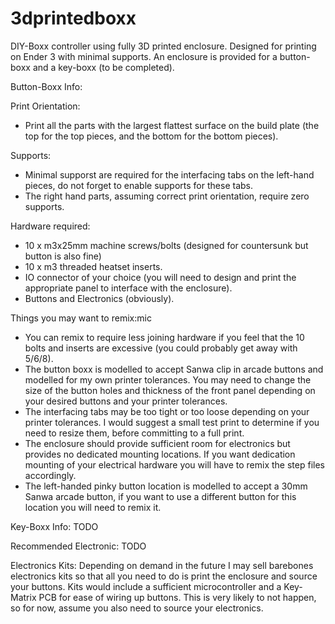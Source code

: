 # 3dprintedboxx
DIY-Boxx controller using fully 3D printed enclosure. Designed for printing on Ender 3 with minimal supports. An enclosure is provided for a button-boxx and a key-boxx (to be completed).

Button-Boxx Info:

Print Orientation:
- Print all the parts with the largest flattest surface on the build plate (the top for the top pieces, and the bottom for the bottom pieces).

Supports: 
- Minimal supporst are required for the interfacing tabs on the left-hand pieces, do not forget to enable supports for these tabs.
- The right hand parts, assuming correct print orientation, require zero supports. 

Hardware required: 
- 10 x m3x25mm machine screws/bolts (designed for countersunk but button is also fine)
- 10 x m3 threaded heatset inserts.
- IO connector of your choice (you will need to design and print the appropriate panel to interface with the enclosure).
- Buttons and Electronics (obviously).

Things you may want to remix:mic
- You can remix to require less joining hardware if you feel that the 10 bolts and inserts are excessive (you could probably get away with 5/6/8).
- The button boxx is modelled to accept Sanwa clip in arcade buttons and modelled for my own printer tolerances. You may need to change the size of the button holes and thickness of the front panel depending on your desired buttons and your printer tolerances.
- The interfacing tabs may be too tight or too loose depending on your printer tolerances. I would suggest a small test print to determine if you need to resize them, before committing to a full print.
- The enclosure should provide sufficient room for electronics but provides no dedicated mounting locations. If you want dedication mounting of your electrical hardware you will have to remix the step files accordingly.
- The left-handed pinky button location is modelled to accept a 30mm Sanwa arcade button, if you want to use a different button for this location you will need to remix it. 

Key-Boxx Info:
TODO

Recommended Electronic:
TODO

Electronics Kits:
Depending on demand in the future I may sell barebones electronics kits so that all you need to do is print the enclosure and source your buttons. 
Kits would include a sufficient microcontroller and a Key-Matrix PCB for ease of wiring up buttons. This is very likely to not happen, so for now, assume you also need to source your electronics.

